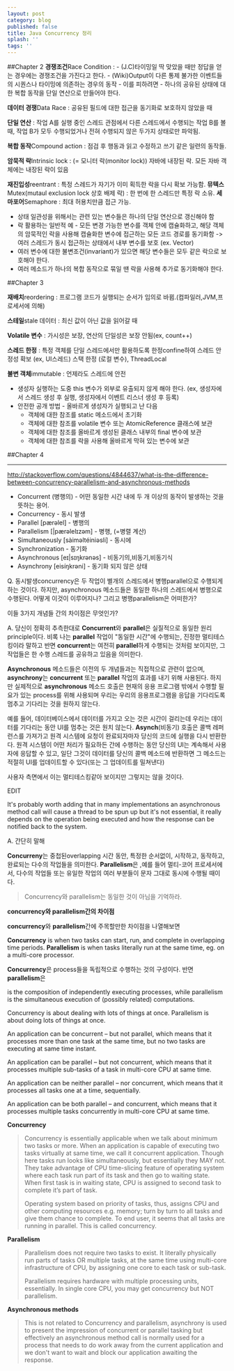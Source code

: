 ```yaml
---
layout: post
category: blog
published: false
title: Java Concurrency 정리
splash: ''
tags: ''
---
```

##Chapter 2
**경쟁조건**Race Condition : 
	- (J.C)타이밍일 딱 맞았을 때만 정답을 얻는 경우에는 경쟁조건을 가진다고 한다.
	- (Wiki)Output이 다른 통제 불가한 이벤트들의 시퀀스나 타이밍에 의존하는 경우의 동작
	- 이를 피하려면 - 하나의 공유된 상태에 대한 복합 동작을 단일 연산으로 만들어야 한다.
    
**데이터 경쟁**Data Race : 공유된 필드에 대한 접근을 동기화로 보호하지 않았을 때 

**단일 연산** : 작업 A를 실행 중인 스레드 관점에서 다른 스레드에서 수행되는 작업 B를 볼 때, 작업 B가 모두 수행되었거나 전혀 수행되지 않은 두가지 상태로만 파악됨.

**복합 동작**Compound action : 점검 후 행동과 읽고 수정하고 쓰기 같은 일련의 동작들.

**암묵적 락**Intrinsic lock : (= 모니터 락(monitor lock)) 자바에 내장된 락. 모든 자바 객체에는 내장된 락이 있음

**재진입성**reentrant : 특정 스레드가 자기가 이미 획득한 락을 다시 확보 가능함.
**뮤텍스**Mutex(mutaul exclusion lock 상호 배제 락) : 한 번에 한 스레드만 특정 락 소유.
**세마포어**Semaphore : 최대 허용치만큼 접근 가능.

  - 상태 일관성을 위해서는 관련 있는 변수들은 하나의 단일 연산으로 갱신해야 함
  - 락 활용하는 일반적 예 - 모든 변경 가능한 변수를 객체 안에 캡슐화하고, 해당 객체의 암묵적인 락을 사용해 캡슐화한 변수에 접근하는 모든 코드 경로를 동기화함 -> 여러 스레드가 동시 접근하는 상태에서 내부 변수를 보호 (ex. Vector)
  - 여러 변수에 대한 불변조건(invariant)가 있으면 해당 변수들은 모두 같은 락으로 보호해야 한다.
  - 여러 메소드가 하나의 복합 동작으로 묶일 땐 락을 사용해 추가로 동기화해야 한다.

##Chapter 3

**재배치**reordering : 프로그램 코드가 실행되는 순서가 임의로 바뀜.(컴파일러,JVM,프로세서에 의해)

**스테일**stale 데이터 : 최신 값이 아닌 값을 읽어갈 때

**Volatile 변수** : 가시성은 보장, 연산의 단일성은 보장 안됨(ex, count++)

**스레드 한정** : 특정 객체를 단일 스레드에서만 활용하도록 한정confine하여 스레드 안정성 확보 (ex, UI스레드)
	스택 한정 (로컬 변수), ThreadLocal

**불변 객체**immutable : 언제라도 스레드에 안전

  - 생성자 실행하는 도중 this 변수가 외부로 유출되지 않게 해야 한다. (ex, 생성자에서 스레드 생성 후 실행, 생성자에서 이벤트 리스너 생성 후 등록)
  - 안전한 공개 방법 - 올바르게 생성자가 실행되고 난 다음
    - 객체에 대한 참조를 static 메소드에서 초기화
    - 객체에 대한 참조를 volatile 변수 또는 AtomicReference 클래스에 보관
    - 객체에 대한 참조를 올바르게 생성된 클래스 내부의 final 변수에 보관
    - 객체에 대한 참조를 락을 사용해 올바르게 막혀 있는 변수에 보관

##Chapter 4

------

http://stackoverflow.com/questions/4844637/what-is-the-difference-between-concurrency-parallelism-and-asynchronous-methods

- Concurrent (병행의) - 어떤 동일한 시간 내에 두 개 이상의 동작이 발생하는 것을 뜻하는 용어.
- Concurrency - 동시 발생
- Parallel [pӕrəlel] - 병행의
- Parallelism [|pӕrəlelɪzəm] - 병행, (=병렬 계산)
- Simultaneously [sàiməltéiniəsli] - 동시에
- Synchronization - 동기화
- Asynchronous [eɪ|sɪŋkrənəs] - 비동기의,비동기,비동기식
- Asynchrony [eisíŋkrəni] - 동기화 되지 않은 상태

Q. 동시발생concurrency은 두 작업이 별개의 스레드에서 병행parallel으로 수행되게 하는 것이다. 하지만, asynchronous 메소드들은 동일한 하나의 스레드에서 병행으로 수행된다. 어떻게 이것이 이루어지나? 그리고 병행parallelism은 어떠한가?

이들 3가지 개념들 간의 차이점은 무엇인가?

A. 당신이 정확히 추측한대로 **Concurrent**와 **parallel**은 실질적으로 동일한 원리principle이다. 비록 나는 **parallel** 작업이 "동일한 시간"에 수행되는, 진정한 멀티테스킹이라 말하고 반면 **concurrent**는 여전히 **parallel**하게 수행되는 것처럼 보이지만, 그 작업들은 한 수행 스레드를 공유하고 있음을 의미한다.

**Asynchronous** 메소드들은 이전의 두 개념들과는 직접적으로 관련이 없으며, **asynchrony**는 **concurrent** 또는 **parallel** 작업의 효과를 내기 위해 사용된다. 하지만 실제적으로 **asynchronous** 메소드 호출은 현재의 응용 프로그램 밖에서 수행할 필요가 있는 process를 위해 사용되며 우리는 우리의 응용프로그램을 응답을 기다리도록 멈추고 기다리는 것을 원하지 않는다.

예를 들어, 데이터베이스에서 데이터를 가지고 오는 것은 시간이 걸리는데 우리는 데이터를 기다리는 동안 UI를 멈추는 것은 원치 않는다. **Asynch**(비동기) 호출은 콜백 레퍼런스를 가져가고 원격 시스템에 요청이 완료되자마자 당신의 코드에 실행을 다시 반환한다. 원격 시스템이 어떤 처리가 필요하든 간에 수행하는 동안 당신의 UI는 계속해서 사용자에 응답할 수 있고, 일단 그것이 데이터를 당신의 콜백 메소드에 반환하면  그 메소드는 적절히 UI를 업데이트할 수 있다(또는 그 업데이트를 밀쳐낸다)

사용자 측면에서 이는 멀티테스킹같아 보이지만 그렇지는 않을 것이다.

EDIT

It's probably worth adding that in many implementations an asynchronous method call will cause a thread to be spun up but it's not essential, it really depends on the operation being executed and how the response can be notified back to the system.



A. 간단히 말해

**Concurreny**는 중첩된overlapping 시간 동안, 특정한 순서없이, 시작하고, 동작하고, 완료되는 다수의 작업들을 의미한다. **Parallelism**은 ,예를 들어 멀티-코어 프로세서에서, 다수의 작업들 또는 유일한 작업의 여러 부분들이 문자 그대로 동시에 수행될 때이다.

> Concurrency와 parallelism는 동일한 것이 아님을 기억하라.

**concurrency와 parallelism간의 차이점**

**concurrency**와 **parallelism**간에 주목할만한 차이점을 나열해보면

**Concurrency** is when two tasks can start, run, and complete in overlapping time periods. **Parallelism** is when tasks literally run at the same time, eg. on a multi-core processor.

**Concurrency**은 process들을 독립적으로 수행하는 것의 구성이다. 반면 **parallelism**은 

 is the composition of independently executing processes, while parallelism is the simultaneous execution of (possibly related) computations.

Concurrency is about dealing with lots of things at once. Parallelism is about doing lots of things at once.



An application can be concurrent – but not parallel, which means that it processes more than one task at the same time, but no two tasks are executing at same time instant.

An application can be parallel – but not concurrent, which means that it processes multiple sub-tasks of a task in multi-core CPU at same time.

An application can be neither parallel – nor concurrent, which means that it processes all tasks one at a time, sequentially.

An application can be both parallel – and concurrent, which means that it processes multiple tasks concurrently in multi-core CPU at same time.

**Concurrency**

> Concurrency is essentially applicable when we talk about minimum two tasks or more. When an application is capable of executing two tasks virtually at same time, we call it concurrent application. Though here tasks run looks like simultaneously, but essentially they MAY not. They take advantage of CPU time-slicing feature of operating system where each task run part of its task and then go to waiting state. When first task is in waiting state, CPU is assigned to second task to complete it’s part of task.
>
> Operating system based on priority of tasks, thus, assigns CPU and other computing resources e.g. memory; turn by turn to all tasks and give them chance to complete. To end user, it seems that all tasks are running in parallel. This is called concurrency.

**Parallelism**

> Parallelism does not require two tasks to exist. It literally physically run parts of tasks OR multiple tasks, at the same time using multi-core infrastructure of CPU, by assigning one core to each task or sub-task.
>
> Parallelism requires hardware with multiple processing units, essentially. In single core CPU, you may get concurrency but NOT parallelism.

**Asynchronous methods**

> This is not related to Concurrency and parallelism, asynchrony is used to present the impression of concurrent or parallel tasking but effectively an asynchronous method call is normally used for a process that needs to do work away from the current application and we don't want to wait and block our application awaiting the response.
